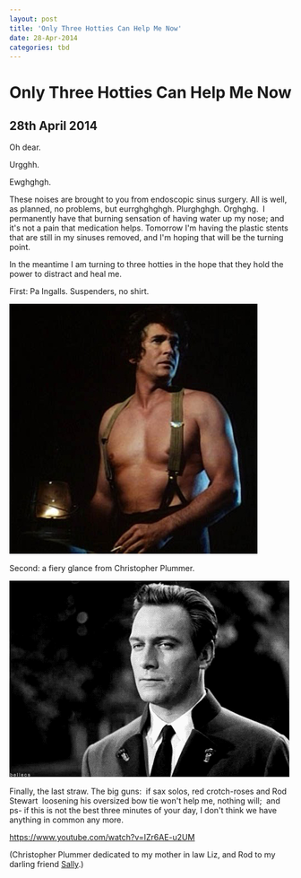 ```yaml
---
layout: post
title: 'Only Three Hotties Can Help Me Now'
date: 28-Apr-2014
categories: tbd
---
```


# Only Three Hotties Can Help Me Now

## 28th April 2014

Oh dear.

Urgghh.

Ewghghgh.

These noises are brought to you from endoscopic sinus surgery. All is well,   as planned,   no problems,   but eurrghghghgh. Plurghghgh. Orghghg.  I permanently have that burning sensation of having water up my nose; and it's not a pain that medication helps. Tomorrow I'm having the plastic stents that are still in my sinuses removed, and I'm hoping that will be the turning point.

In the meantime I am turning to three hotties in the hope that they hold the power to distract and heal me.

First: Pa Ingalls. Suspenders, no shirt.

<img class="photo-horiz" src="/images/2014/04/charles_ingalls-y1.jpg" />

Second: a fiery glance from Christopher Plummer.

<img class="photo-horiz" src="/images/2014/04/tumblr_lp99do5uDU1qakh43o1_500-1.gif" />

Finally, the last straw. The big guns:  if sax solos, red crotch-roses and Rod Stewart  loosening his oversized bow tie won't help me, nothing will;  and ps- if this is not the best three minutes of your day, I don't think we have anything in common any more.

https://www.youtube.com/watch?v=IZr6AE-u2UM

(Christopher Plummer dedicated to my mother in law Liz, and Rod to my darling friend <a href="http://swissingaround.blogspot.ch/">Sally</a>.)
